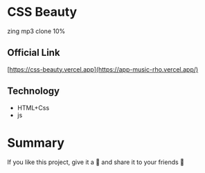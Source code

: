 # CSS Beauty

zing mp3 clone 10%
## Official Link

[https://css-beauty.vercel.app](https://app-music-rho.vercel.app/)

## Technology

- HTML+Css
- js



# Summary

If you like this project, give it a 🌟 and share it to your friends 💖
